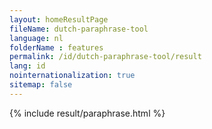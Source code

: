 ```yaml
---
layout: homeResultPage
fileName: dutch-paraphrase-tool
language: nl
folderName : features
permalink: /id/dutch-paraphrase-tool/result
lang: id
nointernationalization: true
sitemap: false
---
```

{% include result/paraphrase.html %}

<script src="/js/result/paraprashing.js" data-foldername="{{page.folderName}}" data-lang="{{page.lang}}"></script>